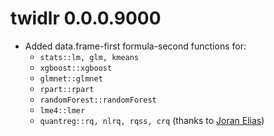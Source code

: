 # twidlr 0.0.0.9000

* Added data.frame-first formula-second functions for:
    * `stats::lm, glm, kmeans`
    * `xgboost::xgboost`
    * `glmnet::glmnet`
    * `rpart::rpart`
    * `randomForest::randomForest`
    * `lme4::lmer`
    * `quantreg::rq, nlrq, rqss, crq` (thanks to [Joran Elias](https://github.com/joranE))
